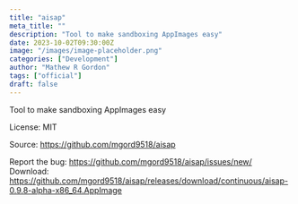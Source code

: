 ```yaml
---
title: "aisap"
meta_title: ""
description: "Tool to make sandboxing AppImages easy"
date: 2023-10-02T09:30:00Z
image: "/images/image-placeholder.png"
categories: ["Development"]
author: "Mathew R Gordon"
tags: ["official"]
draft: false
---
```


Tool to make sandboxing AppImages easy

License: MIT

Source: https://github.com/mgord9518/aisap

Report the bug: https://github.com/mgord9518/aisap/issues/new/  
Download: https://github.com/mgord9518/aisap/releases/download/continuous/aisap-0.9.8-alpha-x86_64.AppImage
